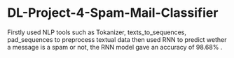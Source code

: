 # DL-Project-4-Spam-Mail-Classifier
Firstly used NLP tools such as Tokanizer, texts_to_sequences, pad_sequences to preprocess textual data then used RNN to predict wether a message is a spam or not, the RNN model gave an accuracy of 98.68% .
